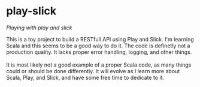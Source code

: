 # play-slick
*Playing with play and slick*

This is a toy project to build a RESTfull API using Play and Slick. I'm learning Scala and this seems to be a good way to do it. The code is definetly not a production quality. It lacks proper error handling, logging, and other things.<br><br>
It is most likely not a good example of a proper Scala code, as many things could or should be done differently. It will evolve as I learn more about Scala, Play, and Slick, and have some free time to dedicate to it. 

